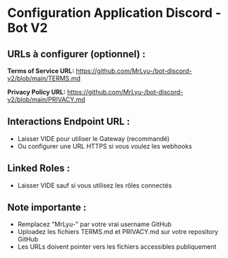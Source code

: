 # Configuration Application Discord - Bot V2

## URLs à configurer (optionnel) :

**Terms of Service URL:**
https://github.com/MrLyu-/bot-discord-v2/blob/main/TERMS.md

**Privacy Policy URL:**
https://github.com/MrLyu-/bot-discord-v2/blob/main/PRIVACY.md

## Interactions Endpoint URL :
- Laisser VIDE pour utiliser le Gateway (recommandé)
- Ou configurer une URL HTTPS si vous voulez les webhooks

## Linked Roles :
- Laisser VIDE sauf si vous utilisez les rôles connectés

## Note importante :
- Remplacez "MrLyu-" par votre vrai username GitHub
- Uploadez les fichiers TERMS.md et PRIVACY.md sur votre repository GitHub
- Les URLs doivent pointer vers les fichiers accessibles publiquement
